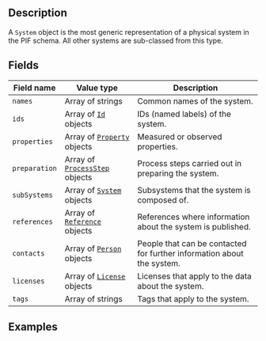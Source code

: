 ## Description

A `System` object is the most generic representation of a physical system in the PIF schema. All other systems are sub-classed from this type.

## Fields

Field name | Value type | Description
-----------|------------|------------
`names` | Array of strings | Common names of the system.
`ids` | Array of [`Id`](!schema_definition/common/Id) objects | IDs (named labels) of the system.
`properties` | Array of [`Property`](!schema_definition/common/Property) objects | Measured or observed properties.
`preparation` | Array of [`ProcessStep`](!schema_definition/common/ProcessStep) objects | Process steps carried out in preparing the system.
`subSystems` | Array of [`System`](!schema_definition/system/System) objects | Subsystems that the system is composed of.
`references` | Array of [`Reference`](!schema_definition/common/Reference) objects | References where information about the system is published.
`contacts` | Array of [`Person`](!schema_definition/common/Person) objects | People that can be contacted for further information about the system.
`licenses` | Array of [`License`](!schema_definition/common/License) objects | Licenses that apply to the data about the system.
`tags` | Array of strings | Tags that apply to the system.

## Examples
